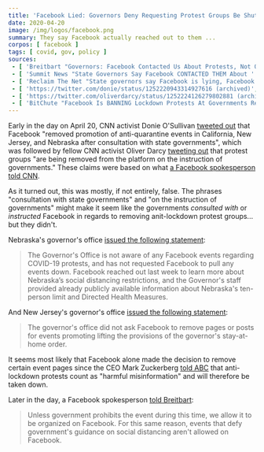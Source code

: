 ```yaml
---
title: 'Facebook Lied: Governors Deny Requesting Protest Groups Be Shutdown'
date: 2020-04-20
image: /img/logos/facebook.png
summary: They say Facebook actually reached out to them ...
corpos: [ facebook ]
tags: [ covid, gov, policy ]
sources:
 - [ 'Breitbart "Governors: Facebook Contacted Us About Protests, Not Other Way Around" by Joel B. Pollak (20 Apr 2020)', 'www.breitbart.com/the-media/2020/04/20/governors-facebook-contacted-us-about-protests-not-other-way-around/' ]
 - [ 'Summit News "State Governors Say Facebook CONTACTED THEM About ''Reopen America'' Events" by Steve Watson (21 Apr 2020)', 'summit.news/2020/04/21/state-governors-say-facebook-contacted-them-about-reopen-america-events/' ]
 - [ 'Reclaim The Net "State governors say Facebook is lying, Facebook alone decided to shut down protest groups" by Naga Pramod (21 Apr 2020)', 'reclaimthenet.org/state-governors-facebook-censorship-protest-groups/' ]
 - [ 'https://twitter.com/donie/status/1252220943314927616 (archived)', 'archive.vn/I6CxA' ]
 - [ 'https://twitter.com/oliverdarcy/status/1252224126279802881 (archived)', 'archive.vn/RVXlB' ]
 - [ 'BitChute "Facebook Is BANNING Lockdown Protests At Governments Request As Drones Are Deployed To Spy On Us" by Tim Pool (20 Apr 2020)', 'www.bitchute.com/video/dMCfHMjyROY/' ]
---
```


Early in the day on April 20, CNN activist Donie O'Sullivan [tweeted
out](https://archive.vn/I6CxA) that Facebook "removed promotion of
anti-quarantine events in California, New Jersey, and Nebraska after
consultation with state governments", which was followed by fellow CNN activist
Oliver Darcy [tweeting out](https://archive.vn/RVXlB) that protest groups "are
being removed from the platform on the instruction of governments." These
claims were based on what [a Facebook spokesperson told
CNN](https://archive.vn/pLndl#selection-1427.105-1427.144).

As it turned out, this was mostly, if not entirely, false. The phrases
"consultation with state governments" and "on the instruction of governments"
might make it seem like the governments _consulted with_ or _instructed_
Facebook in regards to removing anit-lockdown protest groups... but they
didn't.

Nebraska's governor's office [issued the following statement](https://archive.vn/xuPSv#selection-547.0-561.373):
> The Governor's Office is not aware of any Facebook events regarding COVID-19
> protests, and has not requested Facebook to pull any events down. Facebook
> reached out last week to learn more about Nebraska’s social distancing
> restrictions, and the Governor's staff provided already publicly available
> information about Nebraska's ten-person limit and Directed Health Measures.

And New Jersey's governor's office [issued the following statement](https://archive.vn/xuPSv#selection-567.0-571.171):
> The governor's office did not ask Facebook to remove pages or posts for
> events promoting lifting the provisions of the governor's stay-at-home order.

It seems most likely that Facebook alone made the decision to remove certain
event pages since the CEO Mark Zuckerberg [told
ABC](https://archive.vn/WQr7f#selection-1661.0-1729.138) that anti-lockdown
protests count as "harmful misinformation" and will therefore be taken down.

Later in the day, a Facebook spokesperson [told Breitbart](https://archive.vn/xuPSv#selection-961.1-961.254):
> Unless government prohibits the event during this time, we allow it to be
> organized on Facebook. For this same reason, events that defy government's
> guidance on social distancing aren't allowed on Facebook.
